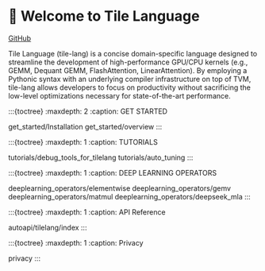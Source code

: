 # 👋 Welcome to Tile Language

[GitHub](https://github.com/tile-ai/tilelang)

Tile Language (tile-lang) is a concise domain-specific language designed to streamline 
the development of high-performance GPU/CPU kernels (e.g., GEMM, Dequant GEMM, FlashAttention, LinearAttention). 
By employing a Pythonic syntax with an underlying compiler infrastructure on top of TVM, 
tile-lang allows developers to focus on productivity without sacrificing the 
low-level optimizations necessary for state-of-the-art performance.

:::{toctree}
:maxdepth: 2
:caption: GET STARTED

get_started/Installation
get_started/overview
:::


:::{toctree}
:maxdepth: 1
:caption: TUTORIALS

tutorials/debug_tools_for_tilelang
tutorials/auto_tuning
:::

:::{toctree}
:maxdepth: 1
:caption: DEEP LEARNING OPERATORS

deeplearning_operators/elementwise
deeplearning_operators/gemv
deeplearning_operators/matmul
deeplearning_operators/deepseek_mla
:::

:::{toctree}
:maxdepth: 1
:caption: API Reference

autoapi/tilelang/index
:::

:::{toctree}
:maxdepth: 1
:caption: Privacy

privacy
:::